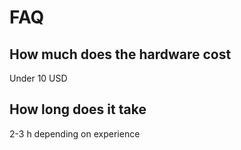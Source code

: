 # FAQ

## How much does the hardware cost

Under 10 USD

## How long does it take

2-3 h depending on experience

